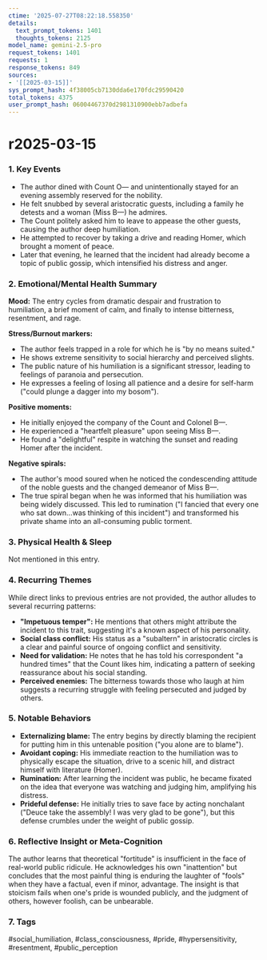 ```yaml
---
ctime: '2025-07-27T08:22:18.558350'
details:
  text_prompt_tokens: 1401
  thoughts_tokens: 2125
model_name: gemini-2.5-pro
request_tokens: 1401
requests: 1
response_tokens: 849
sources:
- '[[2025-03-15]]'
sys_prompt_hash: 4f38005cb7130dda6e170fdc29590420
total_tokens: 4375
user_prompt_hash: 06004467370d2981310900ebb7adbefa
---
```

# r2025-03-15

### 1. Key Events
- The author dined with Count O— and unintentionally stayed for an evening assembly reserved for the nobility.
- He felt snubbed by several aristocratic guests, including a family he detests and a woman (Miss B—) he admires.
- The Count politely asked him to leave to appease the other guests, causing the author deep humiliation.
- He attempted to recover by taking a drive and reading Homer, which brought a moment of peace.
- Later that evening, he learned that the incident had already become a topic of public gossip, which intensified his distress and anger.

### 2. Emotional/Mental Health Summary
**Mood:** The entry cycles from dramatic despair and frustration to humiliation, a brief moment of calm, and finally to intense bitterness, resentment, and rage.

**Stress/Burnout markers:**
- The author feels trapped in a role for which he is "by no means suited."
- He shows extreme sensitivity to social hierarchy and perceived slights.
- The public nature of his humiliation is a significant stressor, leading to feelings of paranoia and persecution.
- He expresses a feeling of losing all patience and a desire for self-harm ("could plunge a dagger into my bosom").

**Positive moments:**
- He initially enjoyed the company of the Count and Colonel B—.
- He experienced a "heartfelt pleasure" upon seeing Miss B—.
- He found a "delightful" respite in watching the sunset and reading Homer after the incident.

**Negative spirals:**
- The author's mood soured when he noticed the condescending attitude of the noble guests and the changed demeanor of Miss B—.
- The true spiral began when he was informed that his humiliation was being widely discussed. This led to rumination ("I fancied that every one who sat down...was thinking of this incident") and transformed his private shame into an all-consuming public torment.

### 3. Physical Health & Sleep
Not mentioned in this entry.

### 4. Recurring Themes
While direct links to previous entries are not provided, the author alludes to several recurring patterns:
- **"Impetuous temper":** He mentions that others might attribute the incident to this trait, suggesting it's a known aspect of his personality.
- **Social class conflict:** His status as a "subaltern" in aristocratic circles is a clear and painful source of ongoing conflict and sensitivity.
- **Need for validation:** He notes that he has told his correspondent "a hundred times" that the Count likes him, indicating a pattern of seeking reassurance about his social standing.
- **Perceived enemies:** The bitterness towards those who laugh at him suggests a recurring struggle with feeling persecuted and judged by others.

### 5. Notable Behaviors
- **Externalizing blame:** The entry begins by directly blaming the recipient for putting him in this untenable position ("you alone are to blame").
- **Avoidant coping:** His immediate reaction to the humiliation was to physically escape the situation, drive to a scenic hill, and distract himself with literature (Homer).
- **Rumination:** After learning the incident was public, he became fixated on the idea that everyone was watching and judging him, amplifying his distress.
- **Prideful defense:** He initially tries to save face by acting nonchalant ("Deuce take the assembly! I was very glad to be gone"), but this defense crumbles under the weight of public gossip.

### 6. Reflective Insight or Meta-Cognition
The author learns that theoretical "fortitude" is insufficient in the face of real-world public ridicule. He acknowledges his own "inattention" but concludes that the most painful thing is enduring the laughter of "fools" when they have a factual, even if minor, advantage. The insight is that stoicism fails when one's pride is wounded publicly, and the judgment of others, however foolish, can be unbearable.

### 7. Tags
#social_humiliation, #class_consciousness, #pride, #hypersensitivity, #resentment, #public_perception
